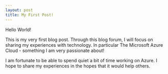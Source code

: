 ```yaml
---
layout: post
title: My First Post!
---
```


Hello World!

This is my very first blog post. Through this blog forum, I will focus on sharing my experiences with technology. In particular The Microsoft Azure Cloud - something I am very passionate about!

I am fortunate to be able to spend quiet a bit of time working on Azure. I hope to share my experiences in the hopes that it would help others. 
